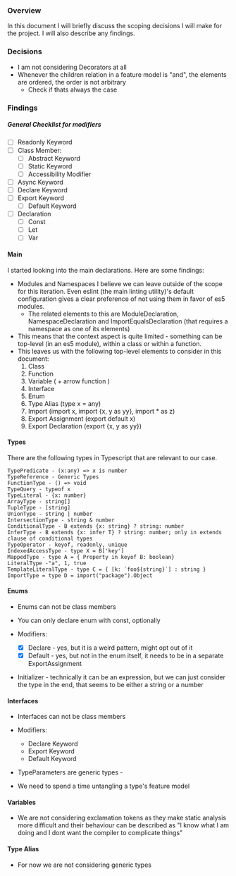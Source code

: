 ### Overview

In this document I will briefly discuss the scoping decisions I will make for the project.
I will also describe any findings.

### Decisions

- I am not considering Decorators at all
- Whenever the children relation in a feature model is "and", the elements are ordered, the order is not arbitrary
  - Check if thats always the case

### Findings

##### General Checklist for modifiers

- [ ] Readonly Keyword
- [ ] Class Member:
  - [ ] Abstract Keyword
  - [ ] Static Keyword
  - [ ] Accessibility Modifier
- [ ] Async Keyword
- [ ] Declare Keyword
- [ ] Export Keyword
  - [ ] Default Keyword
- [ ] Declaration
  - [ ] Const
  - [ ] Let
  - [ ] Var

#### Main

I started looking into the main declarations. Here are some findings:

- Modules and Namespaces I believe we can leave outside of the scope for this iteration. Even eslint (the main linting utility)'s default configuration gives a clear preference of not using them in favor of es5 modules.
  - The related elements to this are ModuleDeclaration, NamespaceDeclaration and ImportEqualsDeclaration (that requires a namespace as one of its elements)
- This means that the context aspect is quite limited - something can be top-level (in an es5 module), within a class or within a function.
- This leaves us with the following top-level elements to consider in this document:
  1. Class
  2. Function
  3. Variable ( + arrow function )
  4. Interface
  5. Enum
  6. Type Alias (type x = any)
  7. Import (import x, import {x, y as yy}, import \* as z)
  8. Export Assignment (export default x)
  9. Export Declaration (export {x, y as yy})

#### Types

There are the following types in Typescript that are relevant to our case.

```
TypePredicate - (x:any) => x is number
TypeReference - Generic Types
FunctionType - () => void
TypeQuery - typeof x
TypeLiteral - {x: number}
ArrayType - string[]
TupleType - [string]
UnionType - string | number
IntersectionType - string & number
ConditionalType - B extends {x: string} ? string: number
InferType - B extends {x: infer T} ? string: number; only in extends clause of conditional types
TypeOperator - keyof, readonly, unique
IndexedAccessType - type X = B['key']
MappedType - type A = { Property in keyof B: boolean}
LiteralType -"a", 1, true
TemplateLiteralType - type C = { [k: `foo${string}`] : string }
ImportType = type D = import("package").Object
```

#### Enums

- Enums can not be class members
- You can only declare enum with const, optionally
- Modifiers:

  - [x] Declare - yes, but it is a weird pattern, might opt out of it
  - [x] Default - yes, but not in the enum itself, it needs to be in a separate ExportAssignment

- Initializer - technically it can be an expression, but we can just consider the type in the end, that seems to be either a string or a number

#### Interfaces

- Interfaces can not be class members

- Modifiers:

  - Declare Keyword
  - Export Keyword
  - Default Keyword

- TypeParameters are generic types - <T>
- We need to spend a time untangling a type's feature model

#### Variables

- We are not considering exclamation tokens as they make static analysis more difficult and their behaviour can be described as "I know what I am doing and I dont want the compiler to complicate things"

#### Type Alias

- For now we are not considering generic types
